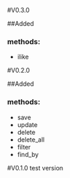 #V0.3.0

##Added
### methods:
- ilike

#V0.2.0

##Added
### methods:
- save
- update
- delete
- delete_all
- filter
- find_by


#V0.1.0
test version
